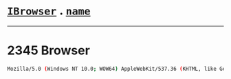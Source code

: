 # [`IBrowser`](/api/main/get-browser.md) . [`name`](../name.md) 

---

# 2345 Browser

```sh
Mozilla/5.0 (Windows NT 10.0; WOW64) AppleWebKit/537.36 (KHTML, like Gecko) Chrome/56.0.2924.90 Safari/537.36 2345Explorer/9.2.1.17116
```